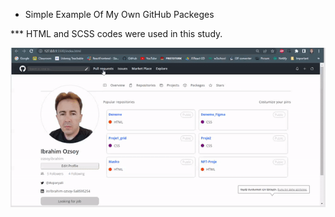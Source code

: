 * Simple Example Of My Own GitHub Packeges

*** HTML and SCSS codes were used in this study.

![](img/screen.gif)